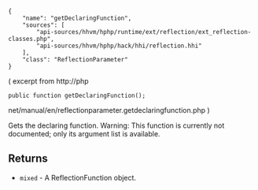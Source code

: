 ``` yamlmeta
{
    "name": "getDeclaringFunction",
    "sources": [
        "api-sources/hhvm/hphp/runtime/ext/reflection/ext_reflection-classes.php",
        "api-sources/hhvm/hphp/hack/hhi/reflection.hhi"
    ],
    "class": "ReflectionParameter"
}
```




( excerpt from
http://php




``` Hack
public function getDeclaringFunction();
```




net/manual/en/reflectionparameter.getdeclaringfunction.php )




Gets the declaring function. Warning: This function is currently not
documented; only its argument list is available.




## Returns




+ ` mixed ` - A ReflectionFunction object.
<!-- HHAPIDOC -->
